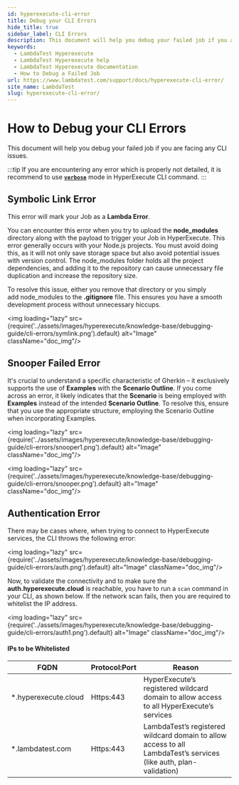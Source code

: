 ```yaml
---
id: hyperexecute-cli-error
title: Debug your CLI Errors
hide_title: true
sidebar_label: CLI Errors
description: This document will help you debug your failed job if you are facing any CLI issues.
keywords:
  - LambdaTest Hyperexecute
  - LambdaTest Hyperexecute help
  - LambdaTest Hyperexecute documentation
  - How to Debug a Failed Job
url: https://www.lambdatest.com/support/docs/hyperexecute-cli-error/
site_name: LambdaTest
slug: hyperexecute-cli-error/
---
```


<script type="application/ld+json"
      dangerouslySetInnerHTML={{ __html: JSON.stringify({
       "@context": "https://schema.org",
        "@type": "BreadcrumbList",
        "itemListElement": [{
          "@type": "ListItem",
          "position": 1,
          "name": "Home",
          "item": "https://www.lambdatest.com"
        },{
          "@type": "ListItem",
          "position": 2,
          "name": "Support",
          "item": "https://www.lambdatest.com/support/docs/"
        },{
          "@type": "ListItem",
          "position": 3,
          "name": "Debug Failed Job",
          "item": "https://www.lambdatest.com/support/docs/hyperexecute-cli-error/"
        }]
      })
    }}
></script>

# How to Debug your CLI Errors

This document will help you debug your failed job if you are facing any CLI issues. 

:::tip
If you are encountering any error which is properly not detailed, it is recommend to use [**`verbose`**](https://www.lambdatest.com/support/docs/hyperexecute-cli-run-tests-on-hyperexecute-grid/#--verbose) mode in HyperExecute CLI command.
:::


## Symbolic Link Error

This error will mark your Job as a **Lambda Error**.

You can encounter this error when you try to upload the **node_modules** directory along with the payload to trigger your Job in HyperExecute. This error generally occurs with your Node.js projects. You must avoid doing this, as it will not only save storage space but also avoid potential issues with version control. The node_modules folder holds all the project dependencies, and adding it to the repository can cause unnecessary file duplication and increase the repository size.

To resolve this issue, either you remove that directory or you simply add node_modules to the **.gitignore** file. This ensures you have a smooth development process without unnecessary hiccups.

<img loading="lazy" src={require('../assets/images/hyperexecute/knowledge-base/debugging-guide/cli-errors/symlink.png').default} alt="Image"  className="doc_img"/>

## Snooper Failed Error

It's crucial to understand a specific characteristic of Gherkin – it exclusively supports the use of **Examples** with the **Scenario Outline**. If you come across an error, it likely indicates that the **Scenario** is being employed with **Examples** instead of the intended **Scenario Outline**. To resolve this, ensure that you use the appropriate structure, employing the Scenario Outline when incorporating Examples.

<img loading="lazy" src={require('../assets/images/hyperexecute/knowledge-base/debugging-guide/cli-errors/snooper1.png').default} alt="Image"  className="doc_img"/>

<img loading="lazy" src={require('../assets/images/hyperexecute/knowledge-base/debugging-guide/cli-errors/snooper.png').default} alt="Image"  className="doc_img"/>

## Authentication Error

There may be cases where, when trying to connect to HyperExecute services, the CLI throws the following error:

<img loading="lazy" src={require('../assets/images/hyperexecute/knowledge-base/debugging-guide/cli-errors/auth.png').default} alt="Image"  className="doc_img"/>

Now, to validate the connectivity and to make sure the **auth.hyperexecute.cloud** is reachable, you have to run a `scan` command in your CLI, as shown below. If the network scan fails, then you are required to whitelist the IP address.

<img loading="lazy" src={require('../assets/images/hyperexecute/knowledge-base/debugging-guide/cli-errors/auth1.png').default} alt="Image"  className="doc_img"/>

#### IPs to be Whitelisted

| FQDN | Protocol:Port | Reason |
|------|---------------|--------|
|*.hyperexecute.cloud | Https:443 |HyperExecute’s registered wildcard domain to allow access to all HyperExecute’s services|
|*.lambdatest.com | Https:443 | LambdaTest’s registered wildcard domain to allow access to all LambdaTest’s services (like auth, plan-validation) |